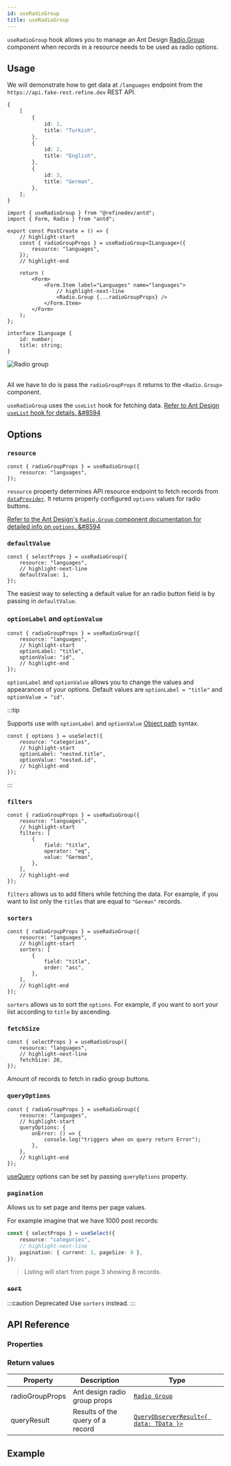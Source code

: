 ```yaml
---
id: useRadioGroup
title: useRadioGroup
---
```


`useRadioGroup` hook allows you to manage an Ant Design [Radio.Group](https://ant.design/components/radio/#components-radio-demo-radiogroup-with-name) component when records in a resource needs to be used as radio options.

## Usage

We will demonstrate how to get data at `/languages` endpoint from the `https://api.fake-rest.refine.dev` REST API.

```ts title="https://api.fake-rest.refine.dev/languages"
{
    [
        {
            id: 1,
            title: "Turkish",
        },
        {
            id: 2,
            title: "English",
        },
        {
            id: 3,
            title: "German",
        },
    ];
}
```

```tsx title="pages/posts/create.tsx"
import { useRadioGroup } from "@refinedev/antd";
import { Form, Radio } from "antd";

export const PostCreate = () => {
    // highlight-start
    const { radioGroupProps } = useRadioGroup<ILanguage>({
        resource: "languages",
    });
    // highlight-end

    return (
        <Form>
            <Form.Item label="Languages" name="languages">
                // highlight-next-line
                <Radio.Group {...radioGroupProps} />
            </Form.Item>
        </Form>
    );
};

interface ILanguage {
    id: number;
    title: string;
}
```

<div class="img-container">
    <div class="window">
        <div class="control red"></div>
        <div class="control orange"></div>
        <div class="control green"></div>
    </div>
    <img src="https://refine.ams3.cdn.digitaloceanspaces.com/website/static/img/hooks/useRadioGroup/basic-usage.png" alt="Radio group" />
</div>
<br/>

All we have to do is pass the `radioGroupProps` it returns to the `<Radio.Group>` component.

`useRadioGroup` uses the `useList` hook for fetching data. [Refer to Ant Design `useList` hook for details. &#8594](/docs/api-reference/core/hooks/data/useList)

## Options

### `resource`

```tsx
const { radioGroupProps } = useRadioGroup({
    resource: "languages",
});
```

`resource` property determines API resource endpoint to fetch records from [`dataProvider`](/api-reference/core/providers/data-provider.md). It returns properly configured `options` values for radio buttons.

[Refer to the Ant Design's `Radio.Group` component documentation for detailed info on `options`. &#8594](https://ant.design/components/radio)

### `defaultValue`

```tsx
const { selectProps } = useRadioGroup({
    resource: "languages",
    // highlight-next-line
    defaultValue: 1,
});
```

The easiest way to selecting a default value for an radio button field is by passing in `defaultValue`.

### `optionLabel` and `optionValue`

```tsx
const { radioGroupProps } = useRadioGroup({
    resource: "languages",
    // highlight-start
    optionLabel: "title",
    optionValue: "id",
    // highlight-end
});
```

`optionLabel` and `optionValue` allows you to change the values and appearances of your options. Default values are `optionLabel = "title"` and `optionValue = "id"`.

:::tip

Supports use with `optionLabel` and `optionValue` [Object path](https://lodash.com/docs/4.17.15#get) syntax.

```tsx
const { options } = useSelect({
    resource: "categories",
    // highlight-start
    optionLabel: "nested.title",
    optionValue: "nested.id",
    // highlight-end
});
```

:::

### `filters`

```tsx
const { radioGroupProps } = useRadioGroup({
    resource: "languages",
    // highlight-start
    filters: [
        {
            field: "title",
            operator: "eq",
            value: "German",
        },
    ],
    // highlight-end
});
```

`filters` allows us to add filters while fetching the data. For example, if you want to list only the `titles` that are equal to `"German"` records.

### `sorters`

```tsx
const { radioGroupProps } = useRadioGroup({
    resource: "languages",
    // highlight-start
    sorters: [
        {
            field: "title",
            order: "asc",
        },
    ],
    // highlight-end
});
```

`sorters` allows us to sort the `options`. For example, if you want to sort your list according to `title` by ascending.

### `fetchSize`

```tsx
const { selectProps } = useRadioGroup({
    resource: "languages",
    // highlight-next-line
    fetchSize: 20,
});
```

Amount of records to fetch in radio group buttons.

### `queryOptions`

```tsx
const { radioGroupProps } = useRadioGroup({
    resource: "languages",
    // highlight-start
    queryOptions: {
        onError: () => {
            console.log("triggers when on query return Error");
        },
    },
    // highlight-end
});
```

[useQuery](https://react-query.tanstack.com/reference/useQuery) options can be set by passing `queryOptions` property.

### `pagination`

Allows us to set page and items per page values.

For example imagine that we have 1000 post records:

```ts
const { selectProps } = useSelect({
    resource: "categories",
    // highlight-next-line
    pagination: { current: 3, pageSize: 8 },
});
```

> Listing will start from page 3 showing 8 records.

### ~~`sort`~~

:::caution Deprecated
Use `sorters` instead.
:::

## API Reference

### Properties

<PropsTable module="@refinedev/antd/useRadioGroup"/>

### Return values

| Property        | Description                      | Type                                                                                          |
| --------------- | -------------------------------- | --------------------------------------------------------------------------------------------- |
| radioGroupProps | Ant design radio group props     | [`Radio Group`](https://ant.design/components/radio/#RadioGroup)                              |
| queryResult     | Results of the query of a record | [`QueryObserverResult<{ data: TData }>`](https://react-query.tanstack.com/reference/useQuery) |

## Example

<CodeSandboxExample path="field-antd-use-radio-group" />
